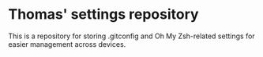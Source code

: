 # Thomas' settings repository

This is a repository for storing .gitconfig and Oh My Zsh-related settings for easier management across devices.